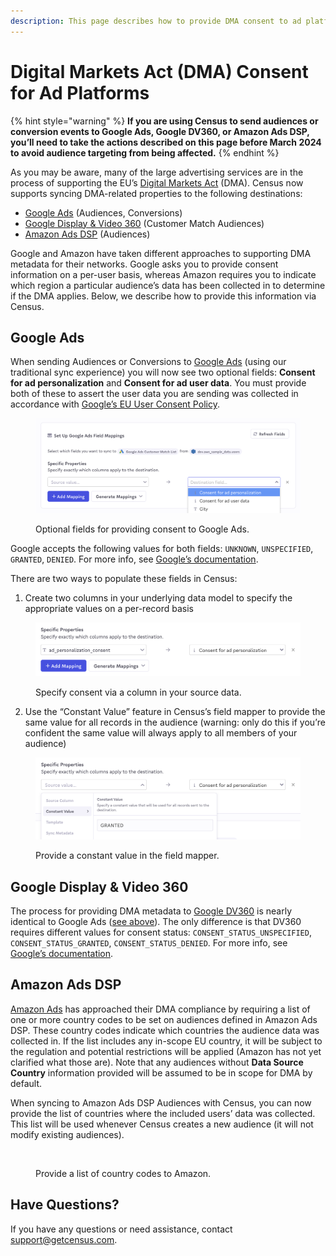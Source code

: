 ```yaml
---
description: This page describes how to provide DMA consent to ad platforms via Census.
---
```


# Digital Markets Act (DMA) Consent for Ad Platforms

{% hint style="warning" %}
**If you are using Census to send audiences or conversion events to Google Ads, Google DV360, or Amazon Ads DSP, you’ll need to take the actions described on this page before March 2024 to avoid audience targeting from being affected.**
{% endhint %}

As you may be aware, many of the large advertising services are in the process of supporting the EU’s [Digital Markets Act](https://digital-markets-act.ec.europa.eu/index\_en) (DMA). Census now supports syncing DMA-related properties to the following destinations:

* [Google Ads](dma-consent-for-ad-platforms.md#google-a-ds) (Audiences, Conversions)
* [Google Display & Video 360](dma-consent-for-ad-platforms.md#google-display-and-video-360) (Customer Match Audiences)
* [Amazon Ads DSP](dma-consent-for-ad-platforms.md#amazon-a-ds-dsp) (Audiences)

Google and Amazon have taken different approaches to supporting DMA metadata for their networks. Google asks you to provide consent information on a per-user basis, whereas Amazon requires you to indicate which region a particular audience’s data has been collected in to determine if the DMA applies. Below, we describe how to provide this information via Census.

## Google Ads

When sending Audiences or Conversions to [Google Ads](../../destinations/google-ads/) (using our traditional sync experience) you will now see two optional fields: **Consent for ad personalization** and **Consent for ad user data**. You must provide both of these to assert the user data you are sending was collected in accordance with [Google’s EU User Consent Policy](https://www.google.com/about/company/user-consent-policy/).

<figure><img src="../../.gitbook/assets/CleanShot 2024-02-15 at 17.04.01@2x (1).png" alt=""><figcaption><p>Optional fields for providing consent to Google Ads.</p></figcaption></figure>

Google accepts the following values for both fields: `UNKNOWN`, `UNSPECIFIED`, `GRANTED`, `DENIED`. For more info, see [Google’s documentation](https://support.google.com/google-ads/answer/14310715).&#x20;

There are two ways to populate these fields in Census:

1. Create two columns in your underlying data model to specify the appropriate values on a per-record basis

<figure><img src="../../.gitbook/assets/CleanShot 2024-02-26 at 12.09.00@2x (1).png" alt=""><figcaption><p>Specify consent via a column in your source data.</p></figcaption></figure>

2. Use the “Constant Value” feature in Census’s field mapper to provide the same value for all records in the audience (warning: only do this if you’re confident the same value will always apply to all members of your audience)

<figure><img src="../../.gitbook/assets/CleanShot 2024-02-26 at 12.07.26@2x.png" alt=""><figcaption><p>Provide a constant value in the field mapper.</p></figcaption></figure>

## Google Display & Video 360

The process for providing DMA metadata to [Google DV360](../../destinations/google-dv360.md) is nearly identical to Google Ads ([see above](dma-consent-for-ad-platforms.md#google-a-ds)). The only difference is that DV360 requires different values for consent status: `CONSENT_STATUS_UNSPECIFIED`, `CONSENT_STATUS_GRANTED`, `CONSENT_STATUS_DENIED`. For more info, see [Google’s documentation](https://developers.google.com/display-video/api/reference/rest/v3/firstAndThirdPartyAudiences#ContactInfoList.FIELDS.consent).

## Amazon Ads DSP

[Amazon Ads](../../destinations/amazon-ads-dsp-amc.md) has approached their DMA compliance by requiring a list of one or more country codes to be set on audiences defined in Amazon Ads DSP. These country codes indicate which countries the audience data was collected in. If the list includes any in-scope EU country, it will be subject to the regulation and potential restrictions will be applied (Amazon has not yet clarified what those are). Note that any audiences without **Data Source Country** information provided will be assumed to be in scope for DMA by default.

When syncing to Amazon Ads DSP Audiences with Census, you can now provide the list of countries where the included users’ data was collected. This list will be used whenever Census creates a new audience (it will not modify existing audiences).

<figure><img src="../../.gitbook/assets/Screenshot 2024-02-25 at 9.05.36 PM.png" alt=""><figcaption><p>Provide a list of country codes to Amazon.</p></figcaption></figure>

## Have Questions?

If you have any questions or need assistance, contact [support@getcensus.com](mailto:support@getcensus.com).
